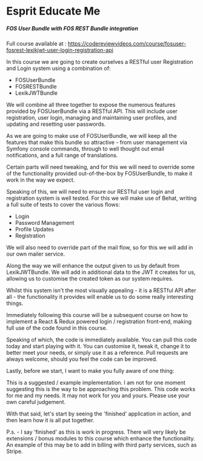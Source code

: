 # Esprit Educate Me
##### FOS User Bundle with FOS REST Bundle integration

Full course available at : https://codereviewvideos.com/course/fosuser-fosrest-lexikjwt-user-login-registration-api

In this course we are going to create ourselves a RESTful user Registration and Login system using a combination of:

* FOSUserBundle
* FOSRESTBundle
* LexikJWTBundle

We will combine all three together to expose the numerous features provided by FOSUserBundle via a RESTful API. This will include user registration, user login, managing and maintaining user profiles, and updating and resetting user passwords.

As we are going to make use of FOSUserBundle, we will keep all the features that make this bundle so attractive - from user management via Symfony console commands, through to well thought out email notifications, and a full range of translations.

Certain parts will need tweaking, and for this we will need to override some of the functionality provided out-of-the-box by FOSUserBundle, to make it work in the way we expect.

Speaking of this, we will need to ensure our RESTful user login and registration system is well tested. For this we will make use of Behat, writing a full suite of tests to cover the various flows:

* Login
* Password Management
* Profile Updates
* Registration

We will also need to override part of the mail flow, so for this we will add in our own mailer service.

Along the way we will enhance the output given to us by default from LexikJWTBundle. We will add in additional data to the JWT it creates for us, allowing us to customise the created token as our system requires.

Whilst this system isn't the most visually appealing - it is a RESTful API after all - the functionality it provides will enable us to do some really interesting things.

Immediately following this course will be a subsequent course on how to implement a React & Redux powered login / registration front-end, making full use of the code found in this course.

Speaking of which, the code is immediately available. You can pull this code today and start playing with it. You can customise it, tweak it, change it to better meet your needs, or simply use it as a reference. Pull requests are always welcome, should you feel the code can be improved.

Lastly, before we start, I want to make you fully aware of one thing:

This is a suggested / example implementation. I am not for one moment suggesting this is the way to be approaching this problem. This code works for me and my needs. It may not work for you and yours. Please use your own careful judgement.

With that said, let's start by seeing the 'finished' application in action, and then learn how it is all put together.

P.s. - I say 'finished' as this is work in progress. There will very likely be extensions / bonus modules to this course which enhance the functionality. An example of this may be to add in billing with third party services, such as Stripe.
